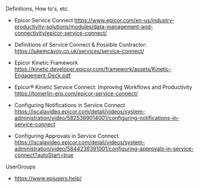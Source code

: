 Definitions, How to's, etc. 

* Epicor Service Connect https://www.epicor.com/en-us/industry-productivity-solutions/modules/data-management-and-connectivity/epicor-service-connect/

* Definitions of Service Connect & Possible Contractor: https://lukemcavoy.co.uk/services/service-connect/ 

* Epicor Kinetic Framework https://kinetic.developer.epicor.com/framework/assets/Kinetic-Engagement-Deck.pdf

* Epicor® Kinetic Service Connect: Improving Workflows and Productivity https://tomerlin-erp.com/epicor-service-connect/

* Configuring Notifications in Service Connect https://iscalavideo.epicor.com/detail/videos/system-administration/video/5825389014001/configuring-notifications-in-service-connect

* Configuring Approvals in Service Connect https://iscalavideo.epicor.com/detail/videos/system-administration/video/5844236391001/configuring-approvals-in-service-connect?autoStart=true

UserGroups

* https://www.epiusers.help/
